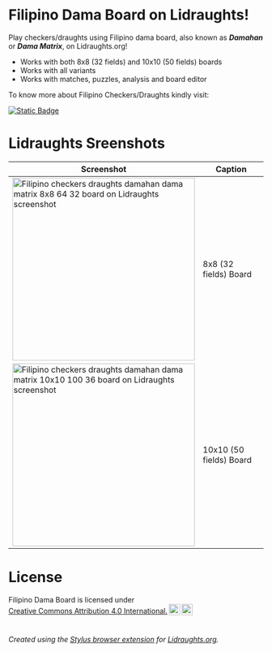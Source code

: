 # Filipino Dama Board on Lidraughts!

Play checkers/draughts using Filipino dama board, also known as ***Damahan*** or ***Dama Matrix***, on Lidraughts.org!

- Works with both 8x8 (32 fields) and 10x10 (50 fields) boards
- Works with all variants
- Works with matches, puzzles, analysis and board editor

To know more about Filipino Checkers/Draughts kindly visit:

[![Static Badge](https://img.shields.io/badge/How_to_Play-Filipino_Checkers/Draughts-blue?logo=wordpress)](https://luffykudo.wordpress.com/2024/03/11/how-to-play-filipino-checkers/)

# Lidraughts Sreenshots

| Screenshot | Caption |
|---|---|
| <img src="https://raw.githubusercontent.com/LuffyKudo/Lidraughts-Themes/main/Filipino%20Dama%20Board/Lidraughts%20Dama%20Matrix%20(32)%20Screenshot.png" alt="Filipino checkers draughts damahan dama matrix 8x8 64 32 board on Lidraughts screenshot" width="360"/> | 8x8 (32 fields) Board |
| <img src="https://raw.githubusercontent.com/LuffyKudo/Lidraughts-Themes/main/Filipino%20Dama%20Board/Lidraughts%20Dama%20Matrix%20(50)%20Screenshot.png" alt="Filipino checkers draughts damahan dama matrix 10x10 100 36 board on Lidraughts screenshot" width="360"/> | 10x10 (50 fields) Board |

# License

<p xmlns:cc="http://creativecommons.org/ns#" >Filipino Dama Board is licensed under <a href="https://creativecommons.org/licenses/by/4.0/?ref=chooser-v1" target="_blank" rel="license noopener noreferrer" style="display:inline-block;">Creative Commons Attribution 4.0 International.<img style="height:22px!important;margin-left:3px;vertical-align:text-bottom;" src="https://mirrors.creativecommons.org/presskit/icons/cc.svg?ref=chooser-v1" alt=""><img style="height:22px!important;margin-left:3px;vertical-align:text-bottom;" src="https://mirrors.creativecommons.org/presskit/icons/by.svg?ref=chooser-v1" alt=""></a></p>

#
*Created using the [Stylus browser extension](https://add0n.com/stylus.html) for [Lidraughts.org](https://lidraughts.org).*

